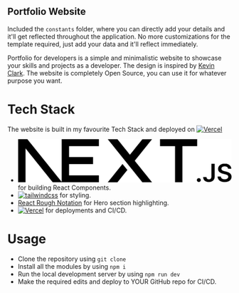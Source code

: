 ## Portfolio Website

Included the `constants` folder, where you can directly add your details and it'll get reflected throughout the application. No more customizations for the template required, just add your data and it'll reflect immediately.

Portfolio for developers is a simple and minimalistic website to showcase your skills and projects as a developer. The design is inspired by [Kevin Clark](https://kevinclark.ca). The website is completely Open Source, you can use it for whatever purpose you want.

# Tech Stack

The website is built in my favourite Tech Stack and deployed on [![Vercel](https://img.shields.io/badge/Vercel-000000?style=for-the-badge&logo=vercel&logoColor=white)](https://vercel.com)

- [![Next.js](./public/nextjs-icon.svg)](https://nextjs.org) for building React Components.
- [![tailwindcss](https://img.shields.io/badge/Tailwind_CSS-38B2AC?style=for-the-badge&logo=tailwind-css&logoColor=white)](https://tailwindcss.com) for styling.
- [React Rough Notation](https://roughnotation.com) for Hero section highlighting.
- [![Vercel](https://img.shields.io/badge/Vercel-000000?style=for-the-badge&logo=vercel&logoColor=white)](https://vercel.com) for deployments and CI/CD.

# Usage

- Clone the repository using `git clone`
- Install all the modules by using `npm i`
- Run the local development server by using `npm run dev` 
- Make the required edits and deploy to YOUR GitHub repo for CI/CD.
